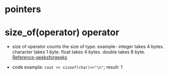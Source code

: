 # pointers 

# size_of(operator) operator
- size of operator counts the size of type. example- integer takes 4 bytes. character takes 1 byte. float takes 4 bytes. double takes 8 byte. 
[Reference-geeksforgeeks](https://www.geeksforgeeks.org/sizeof-operator-c/)

- code example: `cout << sizeof(char)<<"\n"`; result: 1
